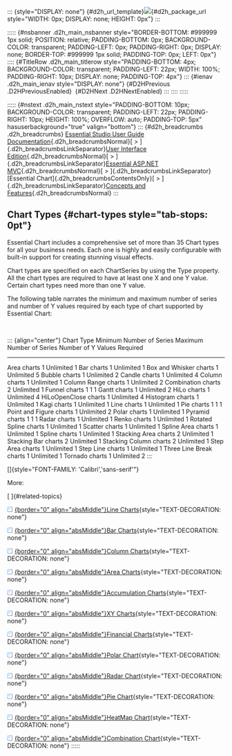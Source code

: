 ::: {style="DISPLAY: none"}
[](ms-xhelp:///?Id=d2h_url_template){#d2h_url_template}![](!package_url!){#d2h_package_url style="WIDTH: 0px; DISPLAY: none; HEIGHT: 0px"}
:::

::::: {#nsbanner .d2h_main_nsbanner style="BORDER-BOTTOM: #999999 1px solid; POSITION: relative; PADDING-BOTTOM: 0px; BACKGROUND-COLOR: transparent; PADDING-LEFT: 0px; PADDING-RIGHT: 0px; DISPLAY: none; BORDER-TOP: #999999 1px solid; PADDING-TOP: 0px; LEFT: 0px"}
:::: {#TitleRow .d2h_main_titlerow style="PADDING-BOTTOM: 4px; BACKGROUND-COLOR: transparent; PADDING-LEFT: 22px; WIDTH: 100%; PADDING-RIGHT: 10px; DISPLAY: none; PADDING-TOP: 4px"}
::: {#ienav .d2h_main_ienav style="DISPLAY: none"}
[](ms-xhelp:///?Id=696f5666-8b81-4685-9bd9-12198f06f3ad){#D2HPrevious .D2HPreviousEnabled}  [](ms-xhelp:///?Id=8bc6d297-b8b1-4d13-8786-dc7cc49b7b6c){#D2HNext .D2HNextEnabled}
:::
::::
:::::

::::: {#nstext .d2h_main_nstext style="PADDING-BOTTOM: 10px; BACKGROUND-COLOR: transparent; PADDING-LEFT: 22px; PADDING-RIGHT: 10px; HEIGHT: 100%; OVERFLOW: auto; PADDING-TOP: 5px" hasuserbackground="true" valign="bottom"}
::: {#d2h_breadcrumbs .d2h_breadcrumbs}
[Essential Studio User Guide Documentation](ms-xhelp:///?Id=12457748-09e3-4d74-a240-8e049cedf030){.d2h_breadcrumbsNormal}[ \> ]{.d2h_breadcrumbsLinkSeparator}[User Interface Edition](ms-xhelp:///?Id=c29296b7-531c-413b-a0ec-488ca1f7f669){.d2h_breadcrumbsNormal}[ \> ]{.d2h_breadcrumbsLinkSeparator}[Essential ASP.NET MVC](ms-xhelp:///?Id=4b14e7d1-65c4-4f67-b1aa-2c37709905a5){.d2h_breadcrumbsNormal}[ \> ]{.d2h_breadcrumbsLinkSeparator}[Essential Chart]{.d2h_breadcrumbsContentsOnly}[ \> ]{.d2h_breadcrumbsLinkSeparator}[Concepts and Features](ms-xhelp:///?Id=696f5666-8b81-4685-9bd9-12198f06f3ad){.d2h_breadcrumbsNormal}
:::

## Chart Types {#chart-types style="tab-stops: 0pt"}

Essential Chart includes a comprehensive set of more than 35 Chart types for all your business needs. Each one is highly and easily configurable with built-in support for creating stunning visual effects.

Chart types are specified on each ChartSeries by using the Type property. All the chart types are required to have at least one X and one Y value. Certain chart types need more than one Y value.

The following table narrates the minimum and maximum number of series and number of Y values required by each type of chart supported by Essential Chart:

 

::: {align="center"}
  Chart Type                Minimum Number of Series   Maximum Number of Series   Number of Y Values Required
  ------------------------- -------------------------- -------------------------- -----------------------------
  Area charts               1                          Unlimited                  1
  Bar charts                1                          Unlimited                  1
  Box and Whisker charts    1                          Unlimited                  5
  Bubble charts             1                          Unlimited                  2
  Candle charts             1                          Unlimited                  4
  Column charts             1                          Unlimited                  1
  Column Range charts       1                          Unlimited                  2
  Combination charts        2                          Unlimited                  1
  Funnel charts             1                          1                          1
  Gantt charts              1                          Unlimited                  2
  HiLo charts               1                          Unlimited                  4
  HiLoOpenClose charts      1                          Unlimited                  4
  Histogram charts          1                          Unlimited                  1
  Kagi charts               1                          Unlimited                  1
  Line charts               1                          Unlimited                  1
  Pie charts                1                          1                          1
  Point and Figure charts   1                          Unlimited                  2
  Polar charts              1                          Unlimited                  1
  Pyramid charts            1                          1                          1
  Radar charts              1                          Unlimited                  1
  Renko charts              1                          Unlimited                  1
  Rotated Spline charts     1                          Unlimited                  1
  Scatter charts            1                          Unlimited                  1
  Spline Area charts        1                          Unlimited                  1
  Spline charts             1                          Unlimited                  1
  Stacking Area charts      2                          Unlimited                  1
  Stacking Bar charts       2                          Unlimited                  1
  Stacking Column charts    2                          Unlimited                  1
  Step Area charts          1                          Unlimited                  1
  Step Line charts          1                          Unlimited                  1
  Three Line Break charts   1                          Unlimited                  1
  Tornado charts            1                          Unlimited                  2
:::

[]{style="FONT-FAMILY: 'Calibri','sans-serif'"} 

More:

[ ]{#related-topics}

[![](button.gif){border="0" align="absMiddle"}Line Charts](ms-xhelp:///?Id=8bc6d297-b8b1-4d13-8786-dc7cc49b7b6c){style="TEXT-DECORATION: none"}

[![](button.gif){border="0" align="absMiddle"}Bar Charts](ms-xhelp:///?Id=a38c398d-a380-47db-9f3d-90b65f87c97a){style="TEXT-DECORATION: none"}

[![](button.gif){border="0" align="absMiddle"}Column Charts](ms-xhelp:///?Id=b2ccc627-7dcc-4864-9670-76f11fd5e465){style="TEXT-DECORATION: none"}

[![](button.gif){border="0" align="absMiddle"}Area Charts](ms-xhelp:///?Id=24c81d9e-8a33-4d6a-9647-e16486f395dd){style="TEXT-DECORATION: none"}

[![](button.gif){border="0" align="absMiddle"}Accumulation Charts](ms-xhelp:///?Id=40d753ff-c1c6-4aeb-bb5c-4804b36054b8){style="TEXT-DECORATION: none"}

[![](button.gif){border="0" align="absMiddle"}XY Charts](ms-xhelp:///?Id=a459c18c-0fd3-47cb-8c35-156cbb583ff5){style="TEXT-DECORATION: none"}

[![](button.gif){border="0" align="absMiddle"}Financial Charts](ms-xhelp:///?Id=938ebf43-0c80-4197-8c6f-6765b39f4f6c){style="TEXT-DECORATION: none"}

[![](button.gif){border="0" align="absMiddle"}Polar Chart](ms-xhelp:///?Id=e3cbceea-836a-435a-82e0-b3361eb2ba8c){style="TEXT-DECORATION: none"}

[![](button.gif){border="0" align="absMiddle"}Radar Chart](ms-xhelp:///?Id=bb375208-e089-4e8c-bd51-fb9f16464592){style="TEXT-DECORATION: none"}

[![](button.gif){border="0" align="absMiddle"}Pie Chart](ms-xhelp:///?Id=4fd38b42-469d-41b2-8f3b-28e8592ea775){style="TEXT-DECORATION: none"}

[![](button.gif){border="0" align="absMiddle"}HeatMap Chart](ms-xhelp:///?Id=0b4f7641-32b6-469b-9bfe-eefd945f71cb){style="TEXT-DECORATION: none"}

[![](button.gif){border="0" align="absMiddle"}Combination Chart](ms-xhelp:///?Id=ffd8059e-5314-4b9c-9385-c047aca765bf){style="TEXT-DECORATION: none"}
:::::
